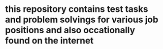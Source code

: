 # this repository contains test tasks and problem solvings for various job positions and also occationally found on the internet
